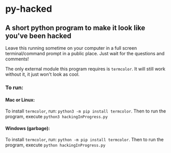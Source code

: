 # py-hacked
## A short python program to make it look like you've been hacked

Leave this running sometime on your computer in a full screen terminal/command prompt in a public place. Just wait for the questions and comments! 

The only external module this program requires is `termcolor`. It will still work without it, it just won't look as cool.

### To run:
#### Mac or Linux:
To install `termcolor`, run: `python3 -m pip install termcolor`. Then to run the program, execute `python3 hackingInProgress.py`

#### Windows (garbage):
To install `termcolor`, run: `python -m pip install termcolor`. Then to run the program, execute `python hackingInProgress.py`
